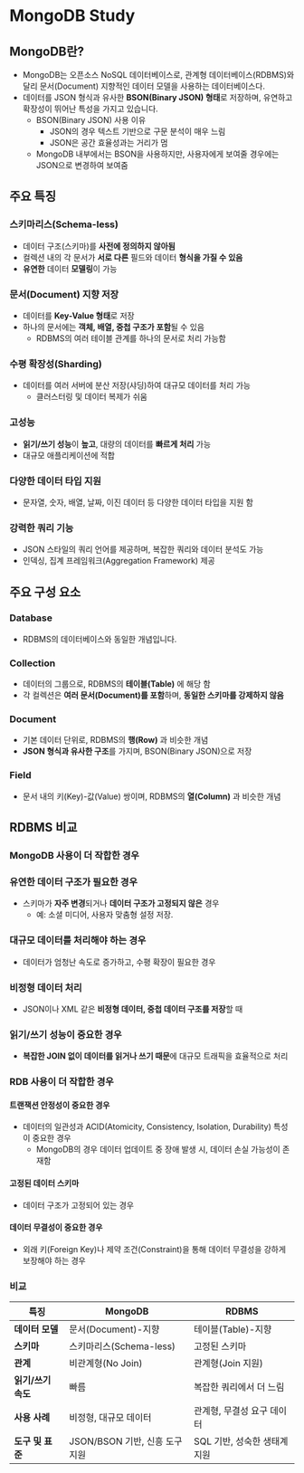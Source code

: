 # MongoDB Study

## MongoDB란?

- MongoDB는 오픈소스 NoSQL 데이터베이스로, 관계형 데이터베이스(RDBMS)와 달리 문서(Document) 지향적인 데이터 모델을 사용하는 데이터베이스다.
- 데이터를 JSON 형식과 유사한 **BSON(Binary JSON) 형태**로 저장하며, 유연하고 확장성이 뛰어난 특성을 가지고 있습니다.
  - BSON(Binary JSON) 사용 이유
    - JSON의 경우 텍스트 기반으로 구문 분석이 매우 느림
    - JSON은 공간 효율성과는 거리가 멈
  - MongoDB 내부에서는 BSON을 사용하지만, 사용자에게 보여줄 경우에는 JSON으로 변경하여 보여줌

## 주요 특징

### 스키마리스(Schema-less)
- 데이터 구조(스키마)를 **사전에 정의하지 않아됨**
- 컬렉션 내의 각 문서가 **서로 다른** 필드와 데이터 **형식을 가질 수 있음**
- **유연한** 데이터 **모델링**이 가능

### 문서(Document) 지향 저장
- 데이터를 **Key-Value 형태**로 저장
- 하나의 문서에는 **객체, 배열, 중첩 구조가 포함**될 수 있음
  - RDBMS의 여러 테이블 관계를 하나의 문서로 처리 가능함

### 수평 확장성(Sharding)
- 데이터를 여러 서버에 분산 저장(샤딩)하여 대규모 데이터를 처리 가능
  - 클러스터링 및 데이터 복제가 쉬움

### 고성능
- **읽기/쓰기 성능**이 **높고**, 대량의 데이터를 **빠르게 처리** 가능
- 대규모 애플리케이션에 적합

### 다양한 데이터 타입 지원
- 문자열, 숫자, 배열, 날짜, 이진 데이터 등 다양한 데이터 타입을 지원 함

### 강력한 쿼리 기능
- JSON 스타일의 쿼리 언어를 제공하며, 복잡한 쿼리와 데이터 분석도 가능
- 인덱싱, 집계 프레임워크(Aggregation Framework) 제공

## 주요 구성 요소

### Database
- RDBMS의 데이터베이스와 동일한 개념입니다.

### Collection
- 데이터의 그룹으로, RDBMS의 **테이블(Table)** 에 해당 함
- 각 컬렉션은 **여러 문서(Document)를 포함**하며, **동일한 스키마를 강제하지 않음**

### Document
- 기본 데이터 단위로, RDBMS의 **행(Row)** 과 비슷한 개념
- **JSON 형식과 유사한 구조**를 가지며, BSON(Binary JSON)으로 저장

### Field
- 문서 내의 키(Key)-값(Value) 쌍이며, RDBMS의 **열(Column)** 과 비슷한 개념

## RDBMS 비교

### MongoDB 사용이 더 작합한 경우

### 유연한 데이터 구조가 필요한 경우
- 스키마가 **자주 변경**되거나 **데이터 구조가 고정되지 않은** 경우
  - 예: 소셜 미디어, 사용자 맞춤형 설정 저장.
### 대규모 데이터를 처리해야 하는 경우
- 데이터가 엄청난 속도로 증가하고, 수평 확장이 필요한 경우
### 비정형 데이터 처리
- JSON이나 XML 같은 **비정형 데이터, 중첩 데이터 구조를 저장**할 때 
### 읽기/쓰기 성능이 중요한 경우
- **복잡한 JOIN 없이 데이터를 읽거나 쓰기 때문**에 대규모 트래픽을 효율적으로 처리

### RDB 사용이 더 작합한 경우

#### 트랜잭션 안정성이 중요한 경우
- 데이터의 일관성과 ACID(Atomicity, Consistency, Isolation, Durability) 특성이 중요한 경우
  - MongoDB의 경우 데이터 업데이트 중 장애 발생 시, 데이터 손실 가능성이 존재함

#### 고정된 데이터 스키마
- 데이터 구조가 고정되어 있는 경우

#### 데이터 무결성이 중요한 경우
- 외래 키(Foreign Key)나 제약 조건(Constraint)을 통해 데이터 무결성을 강하게 보장해야 하는 경우

### 비교

| **특징**            | **MongoDB**                   | **RDBMS**                     |
|---------------------|-------------------------------|--------------------------------|
| **데이터 모델**      | 문서(Document)-지향           | 테이블(Table)-지향            |
| **스키마**          | 스키마리스(Schema-less)        | 고정된 스키마                 |
| **관계**            | 비관계형(No Join)             | 관계형(Join 지원)             |
| **읽기/쓰기 속도**   | 빠름                         | 복잡한 쿼리에서 더 느림       |
| **사용 사례**       | 비정형, 대규모 데이터         | 관계형, 무결성 요구 데이터    |
| **도구 및 표준**    | JSON/BSON 기반, 신흥 도구 지원| SQL 기반, 성숙한 생태계 지원  |
